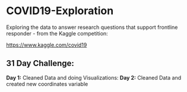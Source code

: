 # COVID19-Exploration
Exploring the data to answer research questions that support frontline responder - from the Kaggle competition:

https://www.kaggle.com/covid19

## 31 Day Challenge:

**Day 1:** Cleaned Data and doing Visualizations:
**Day 2:** Cleaned Data and created new coordinates variable
